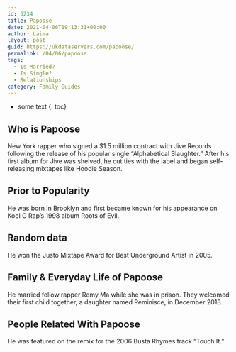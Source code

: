 ```yaml
---
id: 5234
title: Papoose
date: 2021-04-06T19:13:31+00:00
author: Laima
layout: post
guid: https://ukdataservers.com/papoose/
permalink: /04/06/papoose
tags:
  - Is Married?
  - Is Single?
  - Relationships
category: Family Guides
---
```


* some text
{: toc}


## Who is Papoose
                  
                  
                  
New York rapper who signed a $1.5 million contract with Jive Records following the release of his popular single &#8220;Alphabetical Slaughter.&#8221; After his first album for Jive was shelved, he cut ties with the label and began self-releasing mixtapes like Hoodie Season.
                  
              
            
              
            
                
                
                
## Prior to Popularity
                  
                  
                  
He was born in Brooklyn and first became known for his appearance on Kool G Rap&#8217;s 1998 album Roots of Evil.
                  
              
            
              
            
                
                
                
## Random data
                  
                  
                  
He won the Justo Mixtape Award for Best Underground Artist in 2005.
                  
              
            
              
            
                
                
                
## Family & Everyday Life of Papoose
                  
                  
                  
He married fellow rapper Remy Ma while she was in prison. They welcomed their first child together, a daughter named Reminisce, in December 2018.
                  
              
            
              
            
                
                
                
## People Related With Papoose
                  
                  
                  
He was featured on the remix for the 2006 Busta Rhymes track &#8220;Touch It.&#8221;
                  
              
            
              
            
                
              
            
              
              
            
            
              
            
          
          
          